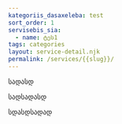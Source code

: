 ```yaml
---
kategoriis_dasaxeleba: test
sort_order: 1
servisebis_sia:
  - name: ტეს1
tags: categories
layout: service-detail.njk
permalink: /services/{{slug}}/
---
```

სადასდ

სადსადასდ

სდასდსადად

